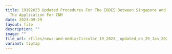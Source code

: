 ```yaml
---
title: 19192023 Updated Procedures For The EODES Between Singapore And China And
  The Application For CNM
date: 2023-09-29
layout: file
description: ""
image: ""
file_url: /files/news-and-media/Circular_19_2023__updated_on_29_Jan_2024_.pdf
variant: tiptap
---
```

